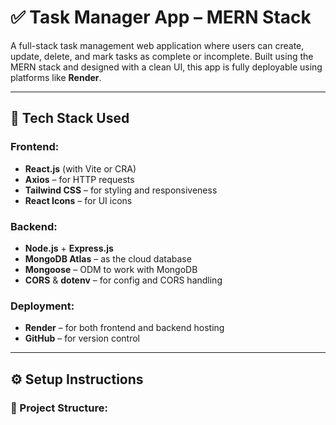 # ✅ Task Manager App – MERN Stack

A full-stack task management web application where users can create, update, delete, and mark tasks as complete or incomplete. Built using the MERN stack and designed with a clean UI, this app is fully deployable using platforms like **Render**.

---

## 🧰 Tech Stack Used

### Frontend:
- **React.js** (with Vite or CRA)
- **Axios** – for HTTP requests
- **Tailwind CSS** – for styling and responsiveness
- **React Icons** – for UI icons

### Backend:
- **Node.js** + **Express.js**
- **MongoDB Atlas** – as the cloud database
- **Mongoose** – ODM to work with MongoDB
- **CORS** & **dotenv** – for config and CORS handling

### Deployment:
- **Render** – for both frontend and backend hosting
- **GitHub** – for version control

---

## ⚙️ Setup Instructions

### 📁 Project Structure:
